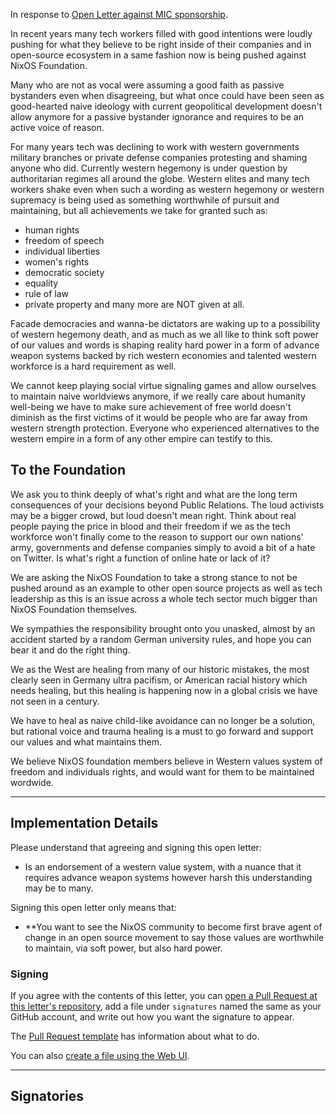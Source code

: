 In response to [Open Letter against MIC sponsorship](https://nixos-users-against-mic-sponsorship.github.io/).

In recent years many tech workers filled with good intentions were loudly pushing for what they believe to be right inside of their companies and in open-source ecosystem in a same fashion now is being pushed against NixOS Foundation. 

Many who are not as vocal were assuming a good faith as passive bystanders even when disagreeing, but what once could have been seen as good-hearted naive ideology with current geopolitical development doesn't allow anymore for a passive bystander ignorance and requires to be an active voice of reason.

For many years tech was declining to work with western governments military branches or private defense companies protesting and shaming anyone who did. Currently western hegemony is under question by authoritarian regimes all around the globe. 
Western elites and many tech workers shake even when such a wording as western hegemony or western supremacy is being used as something worthwhile of pursuit and maintaining, but all achievements we take for granted such as:
- human rights
- freedom of speech
- individual liberties
- women's rights
- democratic society
- equality
- rule of law
- private property
and many more are NOT given at all. 


Facade democracies and wanna-be dictators are waking up to a possibility of western hegemony death, and as much as we all like to think soft power of our values and words is shaping reality hard power in a form of advance weapon systems backed by rich western economies and talented western workforce is a hard requirement as well. 

We cannot keep playing social virtue signaling games and allow ourselves to maintain naive worldviews anymore, if we really care about humanity well-being we have to make sure achievement of free world doesn't diminish as the first victims of it would be people who are far away from western strength protection. 
Everyone who experienced alternatives to the western empire in a form of any other empire can testify to this. 


## To the Foundation

We ask you to think deeply of what's right and what are the long term consequences of your decisions beyond Public Relations. The loud activists may be a bigger crowd, but loud doesn't mean right. Think about real people paying the price in blood and their freedom if we as the tech workforce won't finally come to the reason to support our own nations' army, governments and defense companies simply to avoid a bit of a hate on Twitter.
Is what's right a function of online hate or lack of it? 

We are asking the NixOS Foundation to take a strong stance to not be pushed around as an example to other open source projects as well as tech leadership as this is an issue across a whole tech sector much bigger than NixOS Foundation themselves. 

We sympathies the responsibility brought onto you unasked, almost by an accident started by a random German university rules, and hope you can bear it and do the right thing.

We as the West are healing from many of our historic mistakes, the most clearly seen in Germany ultra pacifism, or American racial history which needs healing, but this healing is happening now in a global crisis we have not seen in a century. 

We have to heal as naive child-like avoidance can no longer be a solution, but rational voice and trauma healing is a must to go forward and support our values and what maintains them. 

We believe NixOS foundation members believe in Western values system of freedom and individuals rights, and would want for them to be maintained wordwide. 

* * *

## Implementation Details

Please understand that agreeing and signing this open letter:

 - Is an endorsement of a western value system, with a nuance that it requires advance weapon systems however harsh this understanding may be to many.

Signing this open letter only means that:

 * **You want to see the NixOS community to become first brave agent of change in an open source movement to say those values are worthwhile to maintain, via soft power, but also hard power. 


### Signing

If you agree with the contents of this letter, you can [open a Pull Request at this letter's repository](https://github.com/NixOS-Users-For-Western-MIL-and-GOVs/NixOS-Users-For-Western-MIL-and-GOVs.github.io/pulls), add a file under `signatures` named the same as your GitHub account, and write out how you want the signature to appear.


The [Pull Request template](https://github.com/NixOS-Users-For-Western-MIL-and-GOVs/NixOS-Users-For-Western-MIL-and-GOVs.github.io/blob/letter/.github/PULL_REQUEST_TEMPLATE.md) has information about what to do.


You can also [create a file using the Web UI](https://github.com/NixOS-Users-For-Western-MIL-and-GOVs/NixOS-Users-For-Western-MIL-and-GOVs.github.io/new/letter/signatures/).


* * *

## Signatories

<!-- ... -->

